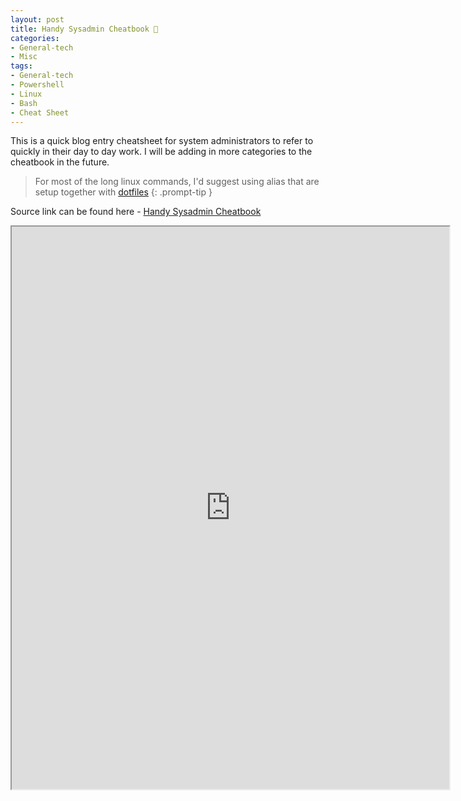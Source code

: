 ```yaml
---
layout: post
title: Handy Sysadmin Cheatbook 📜
categories:
- General-tech
- Misc
tags:
- General-tech
- Powershell
- Linux
- Bash
- Cheat Sheet
---
```


This is a quick blog entry cheatsheet for system administrators to refer to quickly in their day to day work. I will be adding in more categories to the cheatbook in the future.

> For most of the long linux commands, I'd suggest using alias that are setup together with [dotfiles](https://github.com/brootware/dotfiles)
{: .prompt-tip }

Source link can be found here - [Handy Sysadmin Cheatbook](https://docs.google.com/spreadsheets/d/1ma_Zrw_muORAMhoIJ6LgknzkJnEtAdWdk4b6k6LF5mI/edit?usp=sharing)
<!-- width="700" height="900" frameborder="0" scrolling="no" -->
<iframe width="700" height="900" src="https://docs.google.com/spreadsheets/d/e/2PACX-1vSiSgD6qKf3_YvW30kzh8F0TqxlrKnj-NHO60CM_Oj8fq8etO66BDEyWM329ztpO1biYcHnp1zSCg_C/pubhtml?widget=true&amp;headers=false"></iframe>

